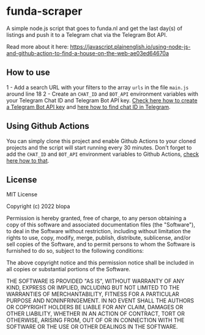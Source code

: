 # funda-scraper

A simple node.js script that goes to funda.nl and get the last day(s) of listings and push it to a Telegram chat via the Telegram Bot API.

Read more about it here: https://javascript.plainenglish.io/using-node-js-and-github-action-to-find-a-house-on-the-web-ae03ed64670a

## How to use
1 - Add a search URL with your filters to the array `urls` in the file `main.js` around line 18
2 - Create an `CHAT_ID` and `BOT_API` environment variables with your Telegram Chat ID and Telegram Bot API key. [Check here how to create a Telegram Bot API key](https://core.telegram.org/bots/faq#how-do-i-create-a-bot) and [here how to find chat ID in Telegram](https://www.google.com/search?q=how+to+find+chat+id+in+telegram).

## Using Github Actions
You can simply clone this project and enable Github Actions to your cloned projects and the script will start running every 30 minutes. Don't forget to add the `CHAT_ID` and `BOT_API` environment variables to Github Actions, [check here how to that](https://docs.github.com/en/actions/security-guides/encrypted-secrets).

## License
MIT License

Copyright (c) 2022 blopa

Permission is hereby granted, free of charge, to any person obtaining a copy
of this software and associated documentation files (the "Software"), to deal
in the Software without restriction, including without limitation the rights
to use, copy, modify, merge, publish, distribute, sublicense, and/or sell
copies of the Software, and to permit persons to whom the Software is
furnished to do so, subject to the following conditions:

The above copyright notice and this permission notice shall be included in all
copies or substantial portions of the Software.

THE SOFTWARE IS PROVIDED "AS IS", WITHOUT WARRANTY OF ANY KIND, EXPRESS OR
IMPLIED, INCLUDING BUT NOT LIMITED TO THE WARRANTIES OF MERCHANTABILITY,
FITNESS FOR A PARTICULAR PURPOSE AND NONINFRINGEMENT. IN NO EVENT SHALL THE
AUTHORS OR COPYRIGHT HOLDERS BE LIABLE FOR ANY CLAIM, DAMAGES OR OTHER
LIABILITY, WHETHER IN AN ACTION OF CONTRACT, TORT OR OTHERWISE, ARISING FROM,
OUT OF OR IN CONNECTION WITH THE SOFTWARE OR THE USE OR OTHER DEALINGS IN THE
SOFTWARE.

